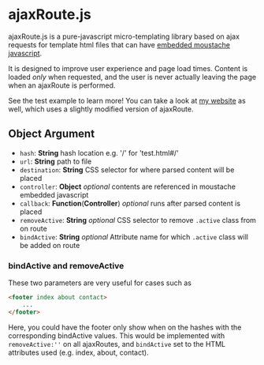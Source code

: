 # ajaxRoute.js

ajaxRoute.js is a pure-javascript micro-templating library based on ajax requests for template html files that can have [embedded moustache javascript](http://github.com/lukedmor/jstemplate).

It is designed to improve user experience and page load times. Content is loaded _only_ when requested, and the user is never actually leaving the page when an ajaxRoute is performed.

See the test example to learn more! You can take a look at [my website](http://lucasmorales.co) as well, which uses a slightly modified version of ajaxRoute.

## Object Argument

+ `hash`: __String__ hash location e.g. '/' for 'test.html#/'
+ `url`: __String__ path to file
+ `destination`: __String__ CSS selector for where parsed content will be placed
+ `controller`: __Object__ _optional_ contents are referenced in moustache embedded javascript
+ `callback`: __Function__(__Controller__) _optional_ runs after parsed content is placed
+ `removeActive`: __String__ _optional_ CSS selector to remove `.active` class from on route
+ `bindActive`: __String__ _optional_ Attribute name for which `.active` class will be added on route

### bindActive and removeActive

These two parameters are very useful for cases such as

```HTML
<footer index about contact>
	...
</footer>
```

Here, you could have the footer only show when on the hashes with the corresponding bindActive values. This would be implemented with `removeActive:''` on all ajaxRoutes, and `bindActive` set to the HTML attributes used (e.g. index, about, contact).